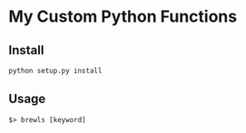 # My Custom Python Functions

## Install
```python
python setup.py install
```

## Usage
```ObjectScript
$> brewls [keyword]
```

